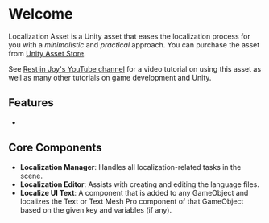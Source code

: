 # Welcome

Localization Asset is a Unity asset that eases the localization process for you with a *minimalistic* and *practical* approach. You can purchase the asset from  [Unity Asset Store](https://www).

See [Rest in Joy's YouTube channel](https://www.youtube.com/channel/UCDjGcerrcQBK0wMLlT3sovQ) for a video tutorial on using this asset as well as many other tutorials on game development and Unity.

## Features
- 

## Core Components
- **Localization Manager**: Handles all localization-related tasks in the scene.
- **Localization Editor**: Assists with creating and editing the language files.
- **Localize UI Text**: A component that is added to any GameObject and localizes the Text or Text Mesh Pro component of that GameObject based on the given key and variables (if any).